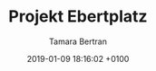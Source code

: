 ---
layout: post
author: "Tamara Bertran"
date:   2019-01-09 18:16:02 +0100
title:  "Projekt Ebertplatz"
text: ""
imgMin: 
  - "https://raw.githubusercontent.com/Ebertplatz/images/master/22-12-2018-post-4/miniaturen/001.jpg"
  - "https://raw.githubusercontent.com/Ebertplatz/images/master/22-12-2018-post-4/miniaturen/002.jpg"
  - "https://raw.githubusercontent.com/Ebertplatz/images/master/22-12-2018-post-4/miniaturen/003.jpg"
  - "https://raw.githubusercontent.com/Ebertplatz/images/master/22-12-2018-post-4/miniaturen/004.jpg"
  - "https://raw.githubusercontent.com/Ebertplatz/images/master/22-12-2018-post-4/miniaturen/005.jpg"
  - "https://raw.githubusercontent.com/Ebertplatz/images/master/22-12-2018-post-4/miniaturen/006.jpg"
  - "https://raw.githubusercontent.com/Ebertplatz/images/master/22-12-2018-post-4/miniaturen/007.jpg"
  - "https://raw.githubusercontent.com/Ebertplatz/images/master/22-12-2018-post-4/miniaturen/008.jpg"
  - "https://raw.githubusercontent.com/Ebertplatz/images/master/22-12-2018-post-4/miniaturen/009.jpg"

imgOrig: 
  - "https://raw.githubusercontent.com/Ebertplatz/images/master/22-12-2018-post-4/originale/001.jpg"
  - "https://raw.githubusercontent.com/Ebertplatz/images/master/22-12-2018-post-4/originale/002.jpg"
  - "https://raw.githubusercontent.com/Ebertplatz/images/master/22-12-2018-post-4/originale/004.jpg"
  - "https://raw.githubusercontent.com/Ebertplatz/images/master/22-12-2018-post-4/originale/004.jpg"
  - "https://raw.githubusercontent.com/Ebertplatz/images/master/22-12-2018-post-4/originale/005.jpg"
  - "https://raw.githubusercontent.com/Ebertplatz/images/master/22-12-2018-post-4/originale/006.jpg"
  - "https://raw.githubusercontent.com/Ebertplatz/images/master/22-12-2018-post-4/originale/007.jpg"
  - "https://raw.githubusercontent.com/Ebertplatz/images/master/22-12-2018-post-4/originale/008.jpg"
  - "https://raw.githubusercontent.com/Ebertplatz/images/master/22-12-2018-post-4/originale/009.jpg"
---